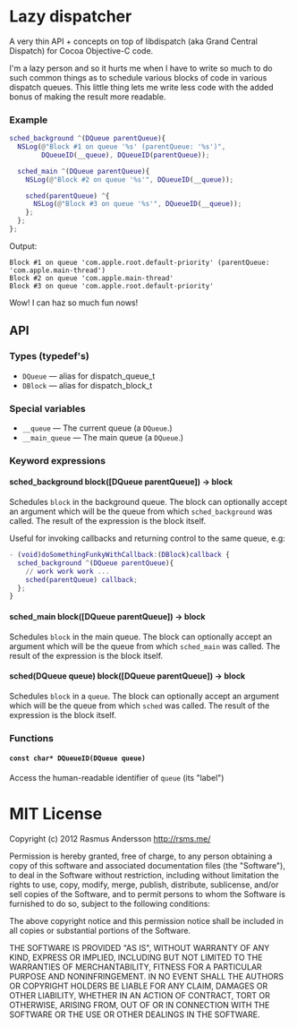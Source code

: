 # Lazy dispatcher

A very thin API + concepts on top of libdispatch (aka Grand Central Dispatch) for Cocoa Objective-C code.

I'm a lazy person and so it hurts me when I have to write so much to do such common things as to schedule various blocks of code in various dispatch queues. This little thing lets me write less code with the added bonus of making the result more readable.

### Example

```m
sched_background ^(DQueue parentQueue){
  NSLog(@"Block #1 on queue '%s' (parentQueue: '%s')",
        DQueueID(__queue), DQueueID(parentQueue));

  sched_main ^(DQueue parentQueue){
    NSLog(@"Block #2 on queue '%s'", DQueueID(__queue));

    sched(parentQueue) ^{
      NSLog(@"Block #3 on queue '%s'", DQueueID(__queue));
    };
  };
};
```

Output:

    Block #1 on queue 'com.apple.root.default-priority' (parentQueue: 'com.apple.main-thread')
    Block #2 on queue 'com.apple.main-thread'
    Block #3 on queue 'com.apple.root.default-priority'

Wow! I can haz so much fun nows!

## API

### Types (typedef's)

- `DQueue` — alias for dispatch_queue_t
- `DBlock` — alias for dispatch_block_t

### Special variables

- `__queue` — The current queue (a `DQueue`.)
- `__main_queue` — The main queue (a `DQueue`.)

### Keyword expressions

#### sched_background block([DQueue parentQueue]) -> block

Schedules `block` in the background queue. The block can optionally accept an
argument which will be the queue from which `sched_background` was called.
The result of the expression is the block itself.

Useful for invoking callbacks and returning control to the same queue, e.g:

```m
- (void)doSomethingFunkyWithCallback:(DBlock)callback {
  sched_background ^(DQueue parentQueue){
    // work work work ...
    sched(parentQueue) callback;
  };
}
```

#### sched_main block([DQueue parentQueue]) -> block

Schedules `block` in the main queue. The block can optionally accept an argument
which will be the queue from which `sched_main` was called. The result of the
expression is the block itself.

#### sched(DQueue queue) block([DQueue parentQueue]) -> block

Schedules `block` in a `queue`. The block can optionally accept an argument
which will be the queue from which `sched` was called. The result of the
expression is the block itself.

### Functions

#### `const char* DQueueID(DQueue queue)`

Access the human-readable identifier of `queue` (its "label")


# MIT License

Copyright (c) 2012 Rasmus Andersson <http://rsms.me/>

Permission is hereby granted, free of charge, to any person obtaining a copy
of this software and associated documentation files (the "Software"), to deal
in the Software without restriction, including without limitation the rights
to use, copy, modify, merge, publish, distribute, sublicense, and/or sell
copies of the Software, and to permit persons to whom the Software is
furnished to do so, subject to the following conditions:

The above copyright notice and this permission notice shall be included in
all copies or substantial portions of the Software.

THE SOFTWARE IS PROVIDED "AS IS", WITHOUT WARRANTY OF ANY KIND, EXPRESS OR
IMPLIED, INCLUDING BUT NOT LIMITED TO THE WARRANTIES OF MERCHANTABILITY,
FITNESS FOR A PARTICULAR PURPOSE AND NONINFRINGEMENT. IN NO EVENT SHALL THE
AUTHORS OR COPYRIGHT HOLDERS BE LIABLE FOR ANY CLAIM, DAMAGES OR OTHER
LIABILITY, WHETHER IN AN ACTION OF CONTRACT, TORT OR OTHERWISE, ARISING FROM,
OUT OF OR IN CONNECTION WITH THE SOFTWARE OR THE USE OR OTHER DEALINGS IN
THE SOFTWARE.
